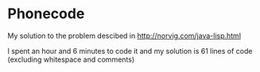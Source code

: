 # Phonecode

My solution to the problem descibed in http://norvig.com/java-lisp.html

I spent an hour and 6 minutes to code it and my solution is 61 lines of code 
(excluding whitespace and comments)
